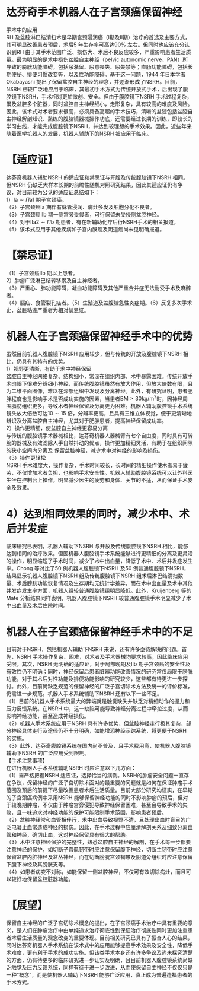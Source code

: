 # 达芬奇手术机器人在子宫颈癌保留神经  
手术中的应用  
RH 及盆腔淋巴结清扫术是早期宫颈浸润癌（Ⅰ期及Ⅱ期）治疗的首选及主要方式，其可明显改善患者预后，术后5 年生存率可高达$90\%$ 左右。但同时也应该充分认识到RH 由于其手术范围广泛、损伤大、术后不良反应较多，严重影响患者生活质量。最为明显的是术中损伤盆腔自主神经（pelvic autonomic nerve，PAN）所导致的膀胱功能障碍，包括尿潴留、尿意丧失、尿失禁等；直肠功能障碍，包括长期便秘、排便习惯改变等，以及性功能障碍。基于这一问题，1944 年日本学者Okabayashi 提出了保留盆腔自主神经的理念，并逐渐形成了NSRH。目前，NSRH 已较广泛地应用于临床，其最初手术方式为传统开放式手术，后出现了腹腔镜下NSRH，手术相对更加微创、安全。但由于腹腔镜下NSRH 手术过程复杂，累及盆腔多个脏器，同时盆腔自主神经细小，走形复杂，具有较高的难度及风险。因此，该术式对术者要求很高，必须具备高超的手术技巧，清晰的盆腔包括盆腔自主神经解剖知识、熟练的腹腔镜器械操作功底，还需要经过长期的训练，即较长的学习曲线，才能完成腹腔镜下NSRH，并达到较理想的手术效果。因此，近些年来随着医学机器人的发展，机器人辅助下的NSRH 被应用于临床。  
# 【适应证】  
达芬奇机器人辅助NSRH 的适应证和禁忌证与开腹及传统腹腔镜下NSRH 相同。但NSRH 仍缺乏大样本长期的前瞻性随机对照研究结果，因此其适应证仍有争议，对目前较为公认的适应证总结如下：  
1）Ⅰa$\sim\Pi$a1 期子宫颈癌。  
（2）子宫颈癌Ⅰa 期伴有脉管浸润、病灶多发及细胞分化不良者。  
（3）子宫颈癌Ⅱb 期一侧宫旁受侵者，可行保留未受侵侧盆腔神经。  
（4）对于Ⅱ${\mathrm{a}}2\sim\Pi$b 期患者，有在新辅助化疗后行NSRH手术的相关报道。  
（5）该术式应用于其他疾病如子宫内膜癌及阴道癌尚未见明确报道。  
# 【禁忌证】  
（1）子宫颈癌Ⅱb 期以上患者。  
2）肿瘤广泛淋巴结转移累及自主神经者。  
（3）严重心、肺功能障碍，凝血功能障碍及其他严重合并症无法耐受手术及麻醉者。  
（4）膈疝、食管裂孔疝者。（5）生殖道及盆腹腔急性炎症期。（6）反复多次手术史，盆腔粘连严重者为相对禁忌证。  
#  机器人在子宫颈癌保留神经手术中的优势  
虽然目前机器人腹腔镜下NSRH 应用较少，但与传统的开放及腹腔镜下NSRH 相比，仍具有其特有的优势。  
1）视野更清晰，有助于术中神经保留  
盆腔自主神经网络复杂、结构细小，常深在组织内部，术中暴露困难。传统开放手术肉眼下很难分辨细小神经，而传统腹腔镜虽然有放大作用，但放大倍数有限，且为二维平面图像，难以在深部组织中发现及分离神经。此外，有研究证明，患者肥胖程度也是影响手术是否成功实施的因素，当患者$\mathrm{BM}>30\mathrm{kg}/\mathrm{m}^{2}$时，因神经周围脂肪组织更多，导致术者神经保留及分离更为困难。机器人辅助腹腔镜手术系统镜头放大倍数可达$10\sim15$ 倍，分辨率更高，且具有三维立体视觉，便于更清晰地辨识及分离盆腔自主神经，尤其对于肥胖患者，提高神经保留成功率。  
2）操作更精细，使盆腔自主神经更容易分离  
与传统的腹腔镜手术器械相比，达芬奇机器人器械臂有七个自由度，同时具有可转腕的器械及有效滤除人手自然抖动的优点，操作更加精细灵活，有助于在组织间隙的狭小空间内分离及 保留盆腔神经，减少术中对神经的影响及损伤。  
（3）操作更轻松  
NSRH 手术难度大，操作复杂，手术时间较长，长时间的精细操作使术者易于疲劳，不仅增加术者负担，也影响手术安全性。机器人辅助腹腔镜系统可以让外科医生坐在控制台上操作，明显减少医生的疲劳和身体、关节的不适，从而保证手术安全及效果。  
# 4）达到相同效果的同时，减少术中、术后并发症  
临床研究已表明，机器人辅助下NSRH 与开放及传统腹腔镜下NSRH 相比，能够达到相同的治疗效果。但因机器人腹腔镜手术系统能够进行更精细的分离及更灵活的操作，明显缩短了手术时间，减少了术中出血量，降低了术中、术后并发症发生率。Chong 等对比了50 例机器人腹腔镜下NSRH 及50 例普通腹腔镜下NSRH，结果显示机器人腹腔镜下NSRH 组及传统腹腔镜下NSRH 组术后淋巴结清扫数量、术后膀胱功能恢复情况及生存期均无统计学差异，而在术中出血量及术中其他并发症发生率方面，机器人组较普通腹腔镜组明显降低。此外，Kruijenberg 等的Mate 分析结果同样表明，机器人腹腔镜下NSRH 较普通腹腔镜手术明显减少了术中出血量及术后住院时间。  
#  机器人在子宫颈癌保留神经手术中的不足  
目前对于NSRH，包括机器人辅助下NSRH 来说，还有许多亟待解决的问题。首先，NSRH 手术操作复杂、困难，对术者及手术器械均要求较高，因此临床应用受限。其次，NSRH 无明确的适应证，对于局部晚期及Ⅱb 期子宫颈癌的安全性及有效性仍不明确；同时，神经保留后患者脏器功能改善情况的研究常仅局限于膀胱功能，对于其术后对性功能及排便功能影响的研究较少，这些都有待更进一步探讨。此外，目前尚缺乏规范的保留神经的广泛子宫切除术方法及统一的评价标准，仍需进一步规范。机器人手术系统辅助下NSRH 还有以下一些不足。  
（1）目前的机器人手术系统最大的弊端就是触觉缺失并缺乏对精细动作的握力和压力反馈系统。在NSRH 中，这一缺陷可能导致神经分离过程中牵拉过度，从而影响神经功能，甚至造成神经损伤。  
（2）机器人手术系统应用于NSRH 具有许多优势，但盆腔神经走行极其复杂，部分神经具体走行及途径仍不十分明确，如能增添神经示踪系统，将更便于NSRH 的实施。  
（3）此外，达芬奇腹腔镜系统在国内尚不普及，且手术费用高，使机器人腹腔镜辅助下NSRH 的广泛应用受到限制。  
【手术注意事项】  
在进行机器人手术系统辅助NSRH 时应注意以下几方面：  
（1）需严格把握NSRH 适应证，选择恰当的病例。NSRH的肿瘤安全问题一直存在争议，保留神经的广泛子宫切除术面对的最重要的问题就是如何在保证肿瘤手术范围及预后的前提下尽量改善患者术后生活质量。目前大部分研究均证实，在早期的子宫颈癌病例中采用NSRH 能够保留神经功能的同时不影响肿瘤的预后，但对于较晚期肿瘤，不仅由于肿瘤宫旁侵犯导致神经保留困难，甚至会导致手术的失败，且一味追求对神经功能的保护可能限制手术范围，影响患者预后。  
（2）盆腔神经常和血管相伴行，术中出血导致视野不清，且处理出血时盲目的广泛电凝止血常造成神经的损伤。因此，在手术过程中应厘清解剖关系及细致分离血管和神经，确切止血，这对神经保留具有很大的帮助。  
（3）术中注意神经保护的完整性，熟悉盆腔自主神经的解剖，在手术每一步都要注意神经的保护，如切断子宫骶韧带时应注意保留腹下神经，切断主韧带时应注意保留盆腔内脏神经及盆丛神经，而在切断膀胱宫颈韧带及阴道旁组织时应注意保留下腹下神经及其膀胱支等。  
（4）如患者病变不对称，如能保留一侧盆腔神经，不仅可有效切除病灶，而且可以较好地保留盆腔脏器功能。  
# 【展望】  
保留自主神经的广泛子宫切除术概念的提出，在子宫颈癌手术治疗中具有重要的意义，是人们在肿瘤治疗中由单纯追求治疗彻底性到保证治疗彻底性同时更加注重患者术后生活质量的观念改变的重要体现。目前相关研究已具有了振奋人心的结果，同时达芬奇机器人手术系统在该术式中的应用能够提高手术效果及安全性，降低手术难度，更有利于手术的成功实施。但该类手术本身还有许多争议及尚未探究清楚的方面，仍有待更多的临床研究进一步证实及明确，且目前机器人腹腔镜系统尚缺乏触觉及压力反馈系统，同样有待于进一步改进，从而使保留自主神经不仅仅只是一种“概念”，而是使机器人辅助下NSRH 能够广泛应用，真正成为普遍造福患者的手术方式。  
